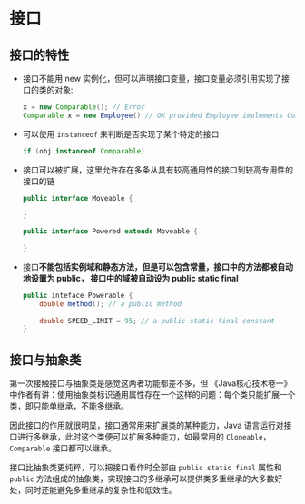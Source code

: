 # 接口

## 接口的特性

- 接口不能用 new 实例化，但可以声明接口变量，接口变量必须引用实现了接口的类的对象: 

  ```java
  x = new Comparable(); // Error
  Comparable x = new Employee() // OK provided Employee implements Comparable
  ```

- 可以使用 `instanceof` 来判断是否实现了某个特定的接口

  ```java
  if (obj instanceof Comparable)
  ```

- 接口可以被扩展，这里允许存在多条从具有较高通用性的接口到较高专用性的接口的链

  ```java
  public interface Moveable {
      
  }
  
  public interface Powered extends Moveable {
      
  }
  ```

- 接口**不能包括实例域和静态方法，但是可以包含常量，接口中的方法都被自动地设置为 public， 接口中的域被自动设为 public static final**

  ```java
  public inteface Powerable {
      double method(); // a public method
      
      double SPEED_LIMIT = 95; // a public static final constant
  }
  ```

  

## 接口与抽象类

第一次接触接口与抽象类是感觉这两者功能都差不多，但 《Java核心技术卷一》中作者有讲：使用抽象类标识通用属性存在一个这样的问题：每个类只能扩展一个类，即只能单继承，不能多继承。



因此接口的作用就很明显，接口通常用来扩展类的某种能力，Java 语言运行对接口进行多继承，此时这个类便可以扩展多种能力，如最常用的 `Cloneable`， `Comparable` 接口都可以继承。



接口比抽象类更纯粹，可以把接口看作时全部由 `public static final` 属性和 `public` 方法组成的抽象类，实现接口的多继承可以提供类多重继承的大多数好处，同时还能避免多重继承的复杂性和低效性。
